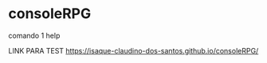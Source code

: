 # consoleRPG

comando 1 help

LINK PARA TEST https://isaque-claudino-dos-santos.github.io/consoleRPG/
